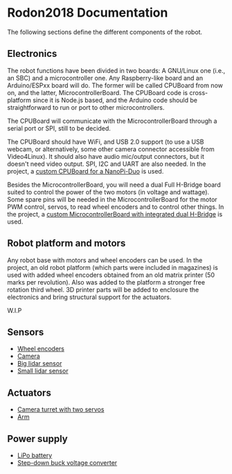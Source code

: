 # Rodon2018 Documentation

The following sections define the different components of the robot.

## Electronics

The robot functions have been divided in two boards: A GNU/Linux one (i.e., an SBC) and a microcontroller one. Any Raspberry-like board and an Arduino/ESPxx board will do. The former will be called CPUBoard from now on, and the latter, MicrocontrollerBoard. The CPUBoard code is cross-platform since it is Node.js based, and the Arduino code should be straightforward to run or port to other microcontrollers.

The CPUBoard will communicate with the MicrocontrollerBoard through a serial port or SPI, still to be decided.

The CPUBoard should have WiFi, and USB 2.0 support (to use a USB webcam, or alternatively, some other camera connector accessible from Video4Linux). It should also have audio mic/output connectors, but it doesn't need video output. SPI, I2C and UART are also needed. In the project, a [custom CPUBoard for a NanoPi-Duo](3_CPUBoard.md) is used.

Besides the MicrocontrollerBoard, you will need a dual Full H-Bridge board suited to control the power of the two motors (in voltage and wattage). Some spare pins will be needed in the MicrocontrollerBoard for the motor PWM control, servos, to read wheel encoders and to control other things. In the project, a [custom MicrocontrollerBoard with integrated dual H-Bridge](2_MicrocontrollerBoard.md) is used.


## Robot platform and motors

Any robot base with motors and wheel encoders can be used. In the project, an old robot platform (which parts were included in magazines) is used with added wheel encoders obtained from an old matrix printer (50 marks per revolution). Also was added to the platform a stronger free rotation third wheel. 3D printer parts will be added to enclosure the electronics and bring structural support for the actuators.

W.I.P

## Sensors

- [Wheel encoders](5_Sensors.md#wheel-encoders)
- [Camera](5_Sensors.md#camera)
- [Big lidar sensor](5_Sensors.md#big-lidar-sensor)
- [Small lidar sensor](5_Sensors.md#small-lidar-sensor)
 

## Actuators

- [Camera turret with two servos](6_Actuators.md#servo-turret)
- [Arm](6_Actuators.md#arm)


## Power supply

- [LiPo battery](7_PowerSupply.md#lipo-battery)
- [Step-down buck voltage converter](7_PowerSupply.md#step-down-buck-voltage-converter)
